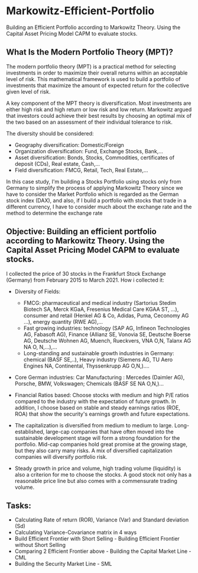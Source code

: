 # Markowitz-Efficient-Portfolio
Building an Efficient Portfolio according to Markowitz Theory. Using the Capital Asset Pricing Model CAPM to evaluate stocks.

## What Is the Modern Portfolio Theory (MPT)?
The modern portfolio theory (MPT) is a practical method for selecting investments in order to maximize their overall returns within an acceptable level of risk. This mathematical framework is used to build a portfolio of investments that maximize the amount of expected return for the collective given level of risk. 

A key component of the MPT theory is diversification. Most investments are either high risk and high return or low risk and low return. Markowitz argued that investors could achieve their best results by choosing an optimal mix of the two based on an assessment of their individual tolerance to risk.

The diversity should be considered: 
- Geography diversification: Domestic/Foreign 
- Organization diversification: Fund, Exchange Stocks, Bank,...
- Asset diversification: Bonds, Stocks, Commodities, certificates of deposit (CDs), Real estate, Cash,...
- Field diversification: FMCG, Retail, Tech, Real Estate,...

In this case study, I'm building a Stocks Portfolio using stocks only from Germany to simplify the process of applying Markowitz Theory since we have to consider the Market Portfolio which is regarded as the German stock index (DAX), and also, if I build a portfolio with stocks that trade in a different currency, I have to consider much about the exchange rate and the method to determine the exchange rate

## Objective: Building an efficient portfolio according to Markowitz Theory. Using the Capital Asset Pricing Model CAPM to evaluate stocks.

I collected the price of 30 stocks in the Frankfurt Stock Exchange (Germany) from February 2015 to March 2021. 
How i collected it:
* Diversity of Fields: 
   - FMCG: pharmaceutical and medical industry (Sartorius Stedim Biotech SA, Merck KGaA, Fresenius Medical Care KGAA ST, ...), consumer and retail    (Henkel AG & Co, Adidas, Puma, Ceconomy AG ...), energy quantity (RWE AG),...
   - Fast growing industries: technology (SAP AG, Infineon Technologies AG, Fabasoft AG), Finance (Allianz SE, Vonovia SE, Deutsche Boerse AG, Deutsche Wohnen AG, Muench, Rueckvers, VNA O,N, Talanx AG NA O, N,…),...
   - Long-standing and sustainable growth industries in Germany: chemical (BASF SE,..), Heavy industry (Siemens AG, TU Aero Engines NA, Continental, Thyssenkrupp AG O,N,)....

* Core German industries: Car Manufacturing : Mercedes (Daimler AG), Porsche, BMW, Volkswagen; Chemicals (BASF SE NA O,N,)...

* Financial Ratios based: Choose stocks with medium and high P/E ratios compared to the industry with the expectation of future growth. In addition, I choose based on stable and steady earnings ratios (ROE, ROA) that show the security's earnings growth and future expectations.

* The capitalization is diversified from medium to medium to large. Long-established, large-cap companies that have often moved into the sustainable development stage will form a strong foundation for the portfolio. Mid-cap companies hold great promise at the growing stage, but they also carry many risks. A mix of diversified capitalization companies will diversify portfolio risk.

* Steady growth in price and volume, high trading volume (liquidity) is also a criterion for me to choose the stocks. A good stock not only has a reasonable price line but also comes with a commensurate trading volume.

## Tasks:

- Calculating Rate of return (ROR), Variance (Var) and Standard deviation (Sd)
- Calculating Variance-Covariance matrix in 4 ways
- Build Efficient Frontier with Short Selling
- Building Efficient Frontier without Short Selling
- Comparing 2 Efficient Frontier above
- Building the Capital Market Line - CML
- Building the Security Market Line - SML
